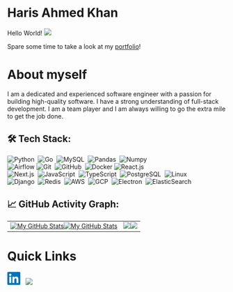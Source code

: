 # Haris Ahmed Khan

<p>Hello World! <img src="https://raw.githubusercontent.com/MartinHeinz/MartinHeinz/master/wave.gif" height="21"></p>
<p>Spare some time to take a look at my <a href="https://hariskhan.site">portfolio</a>!</p>

# About myself

I am a dedicated and experienced software engineer with a passion for building high-quality software. I have a strong
understanding of full-stack development. I am a team player and I am always willing to go the extra mile to get the job
done.

## 🛠️ Tech Stack:
![Python](https://img.shields.io/badge/-Python-555?style=flat&logo=python)&nbsp;
![Go](https://img.shields.io/badge/-Go-555?style=flat&logo=go)&nbsp;
![MySQL](https://img.shields.io/badge/-MySQL-555?style=flat&logo=mysql&logoColor=fff)&nbsp;
![Pandas](https://img.shields.io/badge/-Pandas-555?style=flat&logo=pandas)&nbsp;
![Numpy](https://img.shields.io/badge/-Numpy-555?style=flat&logo=numpy)&nbsp;\
![Airflow](https://img.shields.io/badge/-Airflow-555?style=flat&logo=Apache-Airflow)
![Git](https://img.shields.io/badge/-Git-555?style=flat&logo=git)&nbsp;
![GitHub](https://img.shields.io/badge/-GitHub-555?style=flat&logo=github)&nbsp;
![Docker](https://img.shields.io/badge/-Docker-555?style=flat&logo=Docker)
![React.js](https://img.shields.io/badge/-React.js-555?style=flat&logo=React)&nbsp;\
![Next.js](https://img.shields.io/badge/-Next.js-555?style=flat&logo=Nextdotjs)&nbsp;
![JavaScript](https://img.shields.io/badge/-JavaScript-555?style=flat&logo=javascript)&nbsp;
![TypeScript](https://img.shields.io/badge/-TypeScript-555?style=flat&logo=typescript)&nbsp;
![PostgreSQL](https://img.shields.io/badge/-PostgreSQL-555?style=flat&logo=postgresql)&nbsp;
![Linux](https://img.shields.io/badge/-Linux-555?style=flat&logo=linux)&nbsp;\
![Django](https://img.shields.io/badge/-Django-555?style=flat&logo=django)&nbsp;
![Redis](https://img.shields.io/badge/-Redis-555?style=flat&logo=redis)&nbsp;
![AWS](https://img.shields.io/badge/-AWS-555?style=flat&logo=amazonwebservices)&nbsp;
![GCP](https://img.shields.io/badge/-GCP-555?style=flat&logo=googlecloud)&nbsp;
![Electron](https://img.shields.io/badge/-Electron-555?style=flat&logo=electron&logoColor=89c6f5)&nbsp;
![ElasticSearch](https://img.shields.io/badge/-ElasticSearch-555?style=flat&logo=elasticsearch)&nbsp;

## 📈 GitHub Activity Graph:

<table>
    <tr>
        <td rowspan="2" align="center"><a href="https://github.com/Haklifesavr#gh-light-mode-only"><img src="https://github-readme-stats.vercel.app/api/top-langs/?username=Haklifesavr&theme=default&langs_count=8#gh-light-mode-only" alt="My GitHub Stats"/></a><a href="https://github.com/Haklifesavr#gh-dark-mode-only"><img src="https://github-readme-stats.vercel.app/api/top-langs/?username=Haklifesavr&theme=tokyonight&langs_count=8#gh-dark-mode-only" alt="My GitHub Stats"/></a></td>
    </tr>
    <tr>
        <td align="center"><a href="https://github.com/Haklifesavr#gh-light-mode-only"><img src="https://github-readme-streak-stats.herokuapp.com/?user=Haklifesavr&theme=default"/></a><a href="https://github.com/Haklifesavr#gh-dark-mode-only"><img src="https://github-readme-streak-stats.herokuapp.com/?user=Haklifesavr&theme=tokyonight"/></a></td>
</table>

# Quick Links

<a href="https://www.linkedin.com/in/haris-ahmed-khan-819309192//"><img height="30" src="https://github.com/Haklifesavr/Haklifesavr/blob/master/images/linkedin.png"></a>&nbsp;&nbsp;
<a href="mailto:hak173129@gmail.com"><img height="30" src="https://github.com/anirudhbHaklifesavrelwadi/Haklifesavr/blob/master/images/gmail.png"></a>&nbsp;&nbsp;

